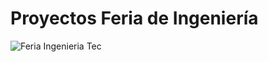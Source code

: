# Proyectos Feria de Ingeniería

![Feria Ingenieria Tec](https://raw.githubusercontent.com/gilbertosg/feria-ingenieria/tree/master/public/img/feriaTec.png)
